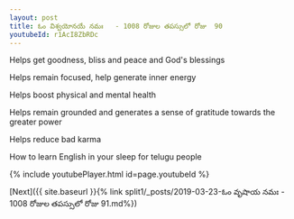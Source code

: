 ```yaml
---
layout: post
title: ఓం విశ్వయోనయే నమః   - 1008 రోజుల తపస్సులో రోజు  90
youtubeId: r1AcI8ZbRDc
---
```

 
 
Helps get goodness, bliss and peace and God's blessings
 
Helps remain focused, help generate inner energy 
 
Helps boost physical and mental health 
 
Helps remain grounded and generates a sense of gratitude towards the greater power 
 
Helps reduce bad karma
 
How to learn English in your sleep for telugu people
 
 
 
 


{% include youtubePlayer.html id=page.youtubeId %}
 
[Next]({{ site.baseurl }}{% link split1/_posts/2019-03-23-ఓం వృషాయ నమః   - 1008 రోజుల తపస్సులో రోజు  91.md%})
 
